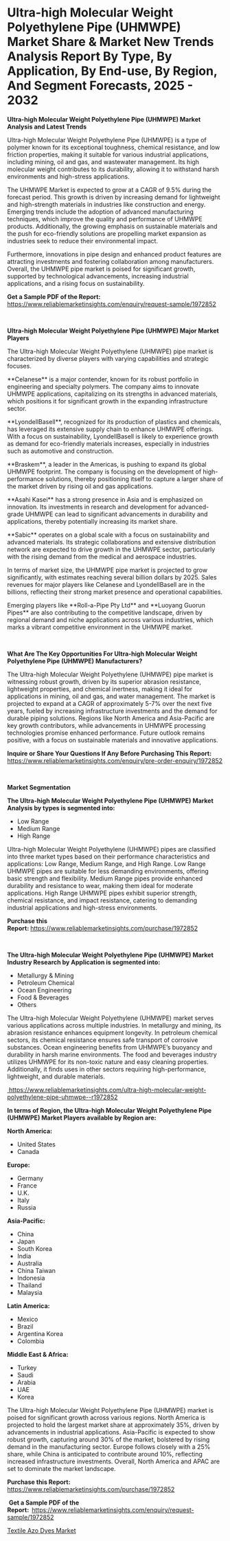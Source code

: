 <p><h1>Ultra-high Molecular Weight Polyethylene Pipe (UHMWPE) Market Share & Market New Trends Analysis Report By Type, By Application, By End-use, By Region, And Segment Forecasts, 2025 - 2032</h1></p><p><strong>Ultra-high Molecular Weight Polyethylene Pipe (UHMWPE) Market Analysis and Latest Trends</strong></p>
<p><p>Ultra-high Molecular Weight Polyethylene Pipe (UHMWPE) is a type of polymer known for its exceptional toughness, chemical resistance, and low friction properties, making it suitable for various industrial applications, including mining, oil and gas, and wastewater management. Its high molecular weight contributes to its durability, allowing it to withstand harsh environments and high-stress applications.</p><p>The UHMWPE Market is expected to grow at a CAGR of 9.5% during the forecast period. This growth is driven by increasing demand for lightweight and high-strength materials in industries like construction and energy. Emerging trends include the adoption of advanced manufacturing techniques, which improve the quality and performance of UHMWPE products. Additionally, the growing emphasis on sustainable materials and the push for eco-friendly solutions are propelling market expansion as industries seek to reduce their environmental impact.</p><p>Furthermore, innovations in pipe design and enhanced product features are attracting investments and fostering collaboration among manufacturers. Overall, the UHMWPE pipe market is poised for significant growth, supported by technological advancements, increasing industrial applications, and a rising focus on sustainability.</p></p>
<p><strong>Get a Sample PDF of the Report:&nbsp;</strong> <a href="https://www.reliablemarketinsights.com/enquiry/request-sample/1972852?utm_campaign=3264&utm_medium=2&utm_source=Github&utm_content=ia&utm_term=03042025&utm_id=ultra-high-molecular-weight-polyethylene-pipe-uhmwpe">https://www.reliablemarketinsights.com/enquiry/request-sample/1972852</a></p>
<p>&nbsp;</p>
<p><strong>Ultra-high Molecular Weight Polyethylene Pipe (UHMWPE) Major Market Players</strong></p>
<p><p>The Ultra-high Molecular Weight Polyethylene (UHMWPE) pipe market is characterized by diverse players with varying capabilities and strategic focuses. </p><p>**Celanese** is a major contender, known for its robust portfolio in engineering and specialty polymers. The company aims to innovate UHMWPE applications, capitalizing on its strengths in advanced materials, which positions it for significant growth in the expanding infrastructure sector.</p><p>**LyondellBasell**, recognized for its production of plastics and chemicals, has leveraged its extensive supply chain to enhance UHMWPE offerings. With a focus on sustainability, LyondellBasell is likely to experience growth as demand for eco-friendly materials increases, especially in industries such as automotive and construction.</p><p>**Braskem**, a leader in the Americas, is pushing to expand its global UHMWPE footprint. The company is focusing on the development of high-performance solutions, thereby positioning itself to capture a larger share of the market driven by rising oil and gas applications.</p><p>**Asahi Kasei** has a strong presence in Asia and is emphasized on innovation. Its investments in research and development for advanced-grade UHMWPE can lead to significant advancements in durability and applications, thereby potentially increasing its market share.</p><p>**Sabic** operates on a global scale with a focus on sustainability and advanced materials. Its strategic collaborations and extensive distribution network are expected to drive growth in the UHMWPE sector, particularly with the rising demand from the medical and aerospace industries.</p><p>In terms of market size, the UHMWPE pipe market is projected to grow significantly, with estimates reaching several billion dollars by 2025. Sales revenues for major players like Celanese and LyondellBasell are in the billions, reflecting their strong market presence and operational capabilities.</p><p>Emerging players like **Roll-a-Pipe Pty Ltd** and **Luoyang Guorun Pipes** are also contributing to the competitive landscape, driven by regional demand and niche applications across various industries, which marks a vibrant competitive environment in the UHMWPE market.</p></p>
<p>&nbsp;</p>
<p><strong>What Are The Key Opportunities For Ultra-high Molecular Weight Polyethylene Pipe (UHMWPE) Manufacturers?</strong></p>
<p><p>The Ultra-high Molecular Weight Polyethylene (UHMWPE) pipe market is witnessing robust growth, driven by its superior abrasion resistance, lightweight properties, and chemical inertness, making it ideal for applications in mining, oil and gas, and water management. The market is projected to expand at a CAGR of approximately 5-7% over the next five years, fueled by increasing infrastructure investments and the demand for durable piping solutions. Regions like North America and Asia-Pacific are key growth contributors, while advancements in UHMWPE processing technologies promise enhanced performance. Future outlook remains positive, with a focus on sustainable materials and innovative applications.</p></p>
<p><strong>Inquire or Share Your Questions If Any Before Purchasing This Report:</strong> <a href="https://www.reliablemarketinsights.com/enquiry/pre-order-enquiry/1972852?utm_campaign=3264&utm_medium=2&utm_source=Github&utm_content=ia&utm_term=03042025&utm_id=ultra-high-molecular-weight-polyethylene-pipe-uhmwpe">https://www.reliablemarketinsights.com/enquiry/pre-order-enquiry/1972852</a></p>
<p>&nbsp;</p>
<p><strong>Market Segmentation</strong></p>
<p><strong>The Ultra-high Molecular Weight Polyethylene Pipe (UHMWPE) Market Analysis by types is segmented into:</strong></p>
<p><ul><li>Low Range</li><li>Medium Range</li><li>High Range</li></ul></p>
<p><p>Ultra-high Molecular Weight Polyethylene (UHMWPE) pipes are classified into three market types based on their performance characteristics and applications: Low Range, Medium Range, and High Range. Low Range UHMWPE pipes are suitable for less demanding environments, offering basic strength and flexibility. Medium Range pipes provide enhanced durability and resistance to wear, making them ideal for moderate applications. High Range UHMWPE pipes exhibit superior strength, chemical resistance, and impact resistance, catering to demanding industrial applications and high-stress environments.</p></p>
<p><strong>Purchase this Report:&nbsp;</strong><a href="https://www.reliablemarketinsights.com/purchase/1972852?utm_campaign=3264&utm_medium=2&utm_source=Github&utm_content=ia&utm_term=03042025&utm_id=ultra-high-molecular-weight-polyethylene-pipe-uhmwpe">https://www.reliablemarketinsights.com/purchase/1972852</a></p>
<p>&nbsp;</p>
<p><strong>The Ultra-high Molecular Weight Polyethylene Pipe (UHMWPE) Market Industry Research by Application is segmented into:</strong></p>
<p><ul><li>Metallurgy & Mining</li><li>Petroleum Chemical</li><li>Ocean Engineering</li><li>Food & Beverages</li><li>Others</li></ul></p>
<p><p>The Ultra-high Molecular Weight Polyethylene (UHMWPE) market serves various applications across multiple industries. In metallurgy and mining, its abrasion resistance enhances equipment longevity. In petroleum chemical sectors, its chemical resistance ensures safe transport of corrosive substances. Ocean engineering benefits from UHMWPE’s buoyancy and durability in harsh marine environments. The food and beverages industry utilizes UHMWPE for its non-toxic nature and easy cleaning properties. Additionally, it finds uses in other sectors requiring high-performance, lightweight, and durable materials.</p></p>
<p><a href="https://www.reliablemarketinsights.com/ultra-high-molecular-weight-polyethylene-pipe-uhmwpe--r1972852?utm_campaign=3264&utm_medium=2&utm_source=Github&utm_content=ia&utm_term=03042025&utm_id=ultra-high-molecular-weight-polyethylene-pipe-uhmwpe">&nbsp;https://www.reliablemarketinsights.com/ultra-high-molecular-weight-polyethylene-pipe-uhmwpe--r1972852</a></p>
<p><strong>In terms of Region, the Ultra-high Molecular Weight Polyethylene Pipe (UHMWPE) Market Players available by Region are:</strong></p>
<p>
    <p> <strong> North America: </strong>
        <ul>
            <li>United States</li>
            <li>Canada</li>
        </ul>
        </p> 
    <p> <strong> Europe: </strong>
        <ul>
            <li>Germany</li>
            <li>France</li>
            <li>U.K.</li>
            <li>Italy</li>
            <li>Russia</li>
        </ul>
        </p> 
    <p> <strong> Asia-Pacific: </strong>
        <ul>
            <li>China</li>
            <li>Japan</li>
            <li>South Korea</li>
            <li>India</li>
            <li>Australia</li>
            <li>China Taiwan</li>
            <li>Indonesia</li>
            <li>Thailand</li>
            <li>Malaysia</li>
        </ul>
        </p> 
    <p> <strong> Latin America: </strong>
        <ul>
            <li>Mexico</li>
            <li>Brazil</li>
            <li>Argentina Korea</li>
            <li>Colombia</li>
        </ul>
        </p> 
    <p> <strong> Middle East & Africa: </strong>
        <ul>
            <li>Turkey</li>
            <li>Saudi</li>
            <li>Arabia</li>
            <li>UAE</li>
            <li>Korea</li>
        </ul>
    </p>
    </p>
<p><p>The Ultra-high Molecular Weight Polyethylene Pipe (UHMWPE) market is poised for significant growth across various regions. North America is projected to hold the largest market share at approximately 35%, driven by advancements in industrial applications. Asia-Pacific is expected to show robust growth, capturing around 30% of the market, bolstered by rising demand in the manufacturing sector. Europe follows closely with a 25% share, while China is anticipated to contribute around 10%, reflecting increased infrastructure investments. Overall, North America and APAC are set to dominate the market landscape.</p></p>
<p><strong>Purchase this Report: </strong><a href="https://www.reliablemarketinsights.com/purchase/1972852?utm_campaign=3264&utm_medium=2&utm_source=Github&utm_content=ia&utm_term=03042025&utm_id=ultra-high-molecular-weight-polyethylene-pipe-uhmwpe">https://www.reliablemarketinsights.com/purchase/1972852</a></p>
<p>&nbsp;<strong>Get a Sample PDF of the Report:&nbsp;&nbsp;</strong><a href="https://www.reliablemarketinsights.com/enquiry/request-sample/1972852?utm_campaign=3264&utm_medium=2&utm_source=Github&utm_content=ia&utm_term=03042025&utm_id=ultra-high-molecular-weight-polyethylene-pipe-uhmwpe">https://www.reliablemarketinsights.com/enquiry/request-sample/1972852</a></p>
<p><strong></strong></p>
<p><p><a href="https://github.com/kaddahblejc/Market-Research-Report-List-1/blob/main/textile-azo-dyes-market.md?utm_campaign=3264&utm_medium=2&utm_source=Github&utm_content=ia&utm_term=03042025&utm_id=ultra-high-molecular-weight-polyethylene-pipe-uhmwpe">Textile Azo Dyes Market</a></p></p>